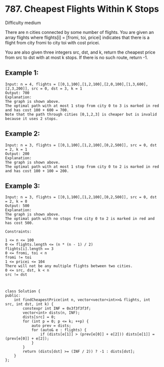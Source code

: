 # 787. Cheapest Flights Within K Stops
Difficulty medium

There are n cities connected by some number of flights. You are given an array flights where flights[i] = [fromi, toi, pricei] indicates that there is a flight from city fromi to city toi with cost pricei.

You are also given three integers src, dst, and k, return the cheapest price from src to dst with at most k stops. If there is no such route, return -1.


## Example 1:
```
Input: n = 4, flights = [[0,1,100],[1,2,100],[2,0,100],[1,3,600],[2,3,200]], src = 0, dst = 3, k = 1
Output: 700
Explanation:
The graph is shown above.
The optimal path with at most 1 stop from city 0 to 3 is marked in red and has cost 100 + 600 = 700.
Note that the path through cities [0,1,2,3] is cheaper but is invalid because it uses 2 stops.
```


## Example 2:
```
Input: n = 3, flights = [[0,1,100],[1,2,100],[0,2,500]], src = 0, dst = 2, k = 1
Output: 200
Explanation:
The graph is shown above.
The optimal path with at most 1 stop from city 0 to 2 is marked in red and has cost 100 + 100 = 200.
```


## Example 3:
```
Input: n = 3, flights = [[0,1,100],[1,2,100],[0,2,500]], src = 0, dst = 2, k = 0
Output: 500
Explanation:
The graph is shown above.
The optimal path with no stops from city 0 to 2 is marked in red and has cost 500.
```


```
Constraints:

1 <= n <= 100
0 <= flights.length <= (n * (n - 1) / 2)
flights[i].length == 3
0 <= fromi, toi < n
fromi != toi
1 <= pricei <= 104
There will not be any multiple flights between two cities.
0 <= src, dst, k < n
src != dst
```


#
```
class Solution {
public:
    int findCheapestPrice(int n, vector<vector<int>>& flights, int src, int dst, int k) {
        constexpr int INF = 0x3f3f3f3f;
        vector<int> dists(n, INF);
        dists[src] = 0;
        for (int p = 0; p <= k; ++p) {
            auto prev = dists;
            for (auto& e : flights) {
                if (dists[e[1]] > (prev[e[0]] + e[2])) dists[e[1]] = (prev[e[0]] + e[2]);
            }
        }
        return (dists[dst] >= (INF / 2)) ? -1 : dists[dst];
    }
};
```